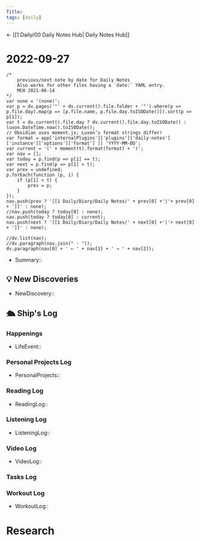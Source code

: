 ```yaml
---
Title:
tags: [daily]
---
```


<- [[1 Daily/00 Daily Notes Hub| Daily Notes Hub]]

# 2022-09-27
```dataviewjs
/*
    previous/next note by date for Daily Notes
    Also works for other files having a `date:` YAML entry.
    MCH 2021-06-14
*/
var none = '(none)';
var p = dv.pages('"' + dv.current().file.folder + '"').where(p => p.file.day).map(p => [p.file.name, p.file.day.toISODate()]).sort(p => p[1]);
var t = dv.current().file.day ? dv.current().file.day.toISODate() : luxon.DateTime.now().toISODate();
// Obsidian uses moment.js; Luxon’s format strings differ!
var format = app['internalPlugins']['plugins']['daily-notes']['instance']['options']['format'] || 'YYYY-MM-DD';
var current = '(' + moment(t).format(format) + ')';
var nav = [];
var today = p.find(p => p[1] == t);
var next = p.find(p => p[1] > t);
var prev = undefined;
p.forEach(function (p, i) {
    if (p[1] < t) {
        prev = p;
    }
});
nav.push(prev ? '[[1 Daily/Diary/Daily Notes/' + prev[0] +'|'+ prev[0] + ']]' : none);
//nav.push(today ? today[0] : none);
nav.push(today ? today[0] : current);
nav.push(next ? '[[1 Daily/Diary/Daily Notes/' + next[0] +'|'+ next[0] + ']]' : none);

//dv.list(nav);
//dv.paragraph(nav.join(" · "));
dv.paragraph(nav[0] + ' ← ' + nav[1] + ' → ' + nav[2]);
```
- Summary:: 

## 💡 New Discoveries
- NewDiscovery::

## 🛳️ Ship's Log


### Happenings
- LifeEvent:: 

### Personal Projects Log
- PersonalProjects::

### Reading Log
- ReadingLog:: 

### Listening Log
- ListeningLog::

### Video Log
- VideoLog::

### Tasks Log


### Workout Log
- WorkoutLog::

# Research
